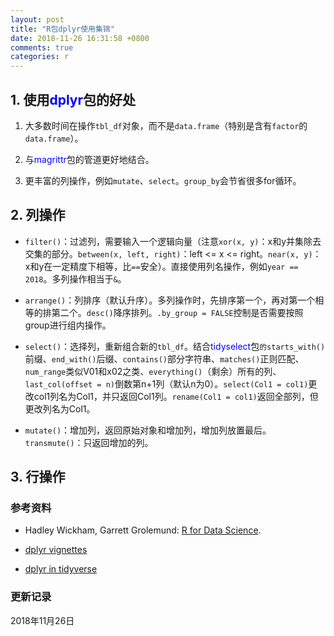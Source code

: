 ```yaml
---
layout: post
title: "R包dplyr使用集锦"
date: 2018-11-26 16:31:58 +0800
comments: true
categories: r
---
```


## 1. 使用<span style="color: blue">dplyr</span>包的好处 ##

1. 大多数时间在操作`tbl_df`对象，而不是`data.frame`（特别是含有`factor`的`data.frame`）。

2. 与<span style="color: blue">magrittr</span>包的管道更好地结合。

3. 更丰富的列操作，例如`mutate`、`select`。`group_by`会节省很多for循环。

<!--more-->

## 2. 列操作 ##

* `filter()`：过滤列，需要输入一个逻辑向量（注意`xor(x, y)`：x和y并集除去交集的部分。`between(x, left, right)`：left <= x <= right。`near(x, y)`：x和y在一定精度下相等，比`==`安全）。直接使用列名操作，例如`year == 2018`。多列操作相当于`&`。

* `arrange()`：列排序（默认升序）。多列操作时，先排序第一个，再对第一个相等的排第二个。`desc()`降序排列。`.by_group = FALSE`控制是否需要按照group进行组内操作。

* `select()`：选择列，重新组合新的`tbl_df`。结合<span style="color: blue">tidyselect</span>包`的starts_with()`前缀、`end_with()`后缀、`contains()`部分字符串、`matches()`正则匹配、`num_range`类似V01和x02之类、`everything()`（剩余）所有的列、`last_col(offset = n)`倒数第n+1列（默认n为0）。`select(Col1 = col1)`更改col1列名为Col1，并只返回Col1列。`rename(Col1 = col1)`返回全部列，但更改列名为Col1。

* `mutate()`：增加列，返回原始对象和增加列，增加列放置最后。`transmute()`：只返回增加的列。


## 3. 行操作 ##



### <a id="Ref">参考资料</a> ###

* Hadley Wickham, Garrett Grolemund: [R for Data Science](https://r4ds.had.co.nz/).

* [dplyr vignettes](https://cran.r-project.org/web/packages/dplyr/vignettes/dplyr.html)

* [dplyr in tidyverse](https://dplyr.tidyverse.org/)


### 更新记录 ###

2018年11月26日
